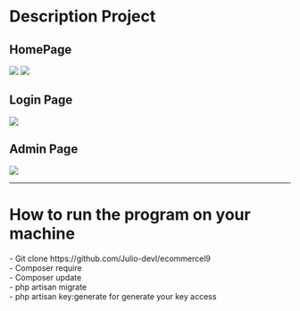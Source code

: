 <h1>Description Project</h1>
<h2>HomePage</h2>
<img src="https://github.com/Julio-devI/ecommercel9/assets/72801350/0a683e76-ebf9-4eeb-ab5b-7aa9ac106c09">
<img src="https://github.com/Julio-devI/ecommercel9/assets/72801350/3a252dc1-78e4-4ff7-8eb5-8a59c4aad7d4">
<h2>Login Page</h2>
<img src="https://github.com/Julio-devI/ecommercel9/assets/72801350/e5163629-c3b8-47f3-8b99-668feed40fcc">
<h2>Admin Page</h2>
<img src="https://github.com/Julio-devI/ecommercel9/assets/72801350/a42f2ed7-7f6b-4fe1-956a-a67aa07cf459">
<hr>
<h1>How to run the program on your machine</h1>
- Git clone https://github.com/Julio-devI/ecommercel9<br>
- Composer require<br>
- Composer update<br>
- php artisan migrate<br>
- php artisan key:generate for generate your key access

